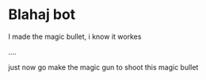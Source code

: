 # Blahaj bot

I made the magic bullet, i know it workes

....

just now go make the magic gun to shoot this magic bullet
